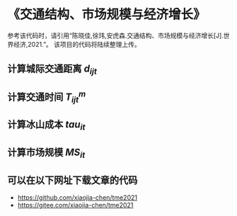 # 《交通结构、市场规模与经济增长》

参考该代码时，请引用“陈晓佳,徐玮,安虎森.交通结构、市场规模与经济增长[J].世界经济,2021.”。
该项目的代码将陆续整理上传。

## 计算城际交通距离 $d_{ijt}$


## 计算交通时间 $T_{ijt}^m$


## 计算冰山成本 $tau_{it}$


## 计算市场规模 $MS_{it}$










## 可以在以下网址下载文章的代码
* https://github.com/xiaojia-chen/tme2021
* https://gitee.com/xiaojia-chen/tme2021
